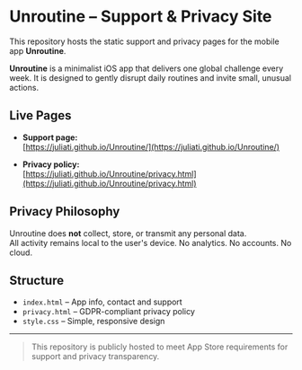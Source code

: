 # Unroutine – Support & Privacy Site

This repository hosts the static support and privacy pages for the mobile app **Unroutine**.

**Unroutine** is a minimalist iOS app that delivers one global challenge every week. It is designed to gently disrupt daily routines and invite small, unusual actions.

## Live Pages

- **Support page:**  
  [https://juliati.github.io/Unroutine/](https://juliati.github.io/Unroutine/)

- **Privacy policy:**  
  [https://juliati.github.io/Unroutine/privacy.html](https://juliati.github.io/Unroutine/privacy.html)

## Privacy Philosophy

Unroutine does **not** collect, store, or transmit any personal data.  
All activity remains local to the user's device. No analytics. No accounts. No cloud.

## Structure

- `index.html` – App info, contact and support
- `privacy.html` – GDPR-compliant privacy policy
- `style.css` – Simple, responsive design

---

> This repository is publicly hosted to meet App Store requirements for support and privacy transparency.

